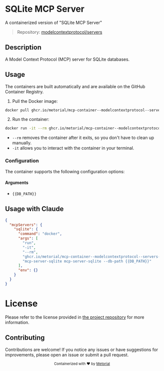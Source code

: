 
# SQLite MCP Server

A containerized version of "SQLite MCP Server"

> Repository: [modelcontextprotocol/servers](https://github.com/modelcontextprotocol/servers)

## Description

A Model Context Protocol (MCP) server for SQLite databases.


## Usage

The containers are built automatically and are available on the GitHub Container Registry.

1. Pull the Docker image:

```bash
docker pull ghcr.io/metorial/mcp-container--modelcontextprotocol--servers--sqlite
```

2. Run the container:

```bash
docker run -it --rm ghcr.io/metorial/mcp-container--modelcontextprotocol--servers--sqlite mcp-server-sqlite --db-path {{DB_PATH}}
```

- `--rm` removes the container after it exits, so you don't have to clean up manually.
- `-it` allows you to interact with the container in your terminal.


### Configuration

The container supports the following configuration options:


#### Arguments

- `{{DB_PATH}}`






## Usage with Claude

```json
{
  "mcpServers": {
    "sqlite": {
      "command": "docker",
      "args": [
        "run",
        "-it",
        "--rm",
        "ghcr.io/metorial/mcp-container--modelcontextprotocol--servers--sqlite",
        "mcp-server-sqlite mcp-server-sqlite --db-path {{DB_PATH}}"
      ],
      "env": {}
    }
  }
}
```

# License

Please refer to the license provided in [the project repository](https://github.com/modelcontextprotocol/servers) for more information.

## Contributing

Contributions are welcome! If you notice any issues or have suggestions for improvements, please open an issue or submit a pull request.

<div align="center">
  <sub>Containerized with ❤️ by <a href="https://metorial.com">Metorial</a></sub>
</div>
  